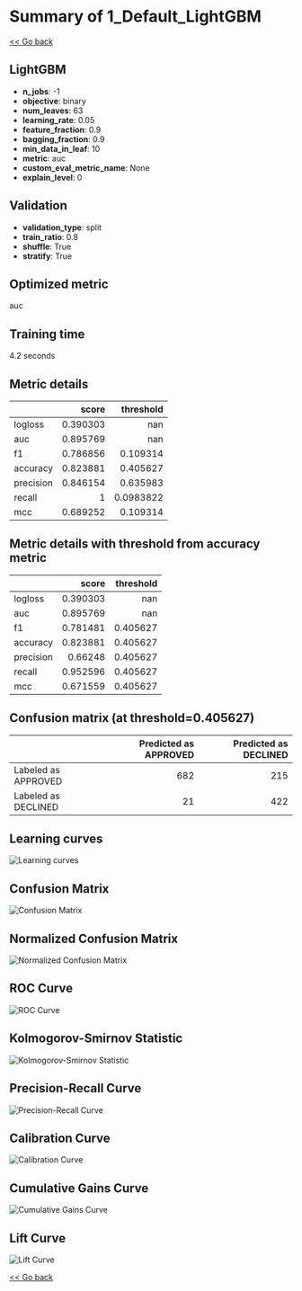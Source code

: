 # Summary of 1_Default_LightGBM

[<< Go back](../README.md)


## LightGBM
- **n_jobs**: -1
- **objective**: binary
- **num_leaves**: 63
- **learning_rate**: 0.05
- **feature_fraction**: 0.9
- **bagging_fraction**: 0.9
- **min_data_in_leaf**: 10
- **metric**: auc
- **custom_eval_metric_name**: None
- **explain_level**: 0

## Validation
 - **validation_type**: split
 - **train_ratio**: 0.8
 - **shuffle**: True
 - **stratify**: True

## Optimized metric
auc

## Training time

4.2 seconds

## Metric details
|           |    score |   threshold |
|:----------|---------:|------------:|
| logloss   | 0.390303 | nan         |
| auc       | 0.895769 | nan         |
| f1        | 0.786856 |   0.109314  |
| accuracy  | 0.823881 |   0.405627  |
| precision | 0.846154 |   0.635983  |
| recall    | 1        |   0.0983822 |
| mcc       | 0.689252 |   0.109314  |


## Metric details with threshold from accuracy metric
|           |    score |   threshold |
|:----------|---------:|------------:|
| logloss   | 0.390303 |  nan        |
| auc       | 0.895769 |  nan        |
| f1        | 0.781481 |    0.405627 |
| accuracy  | 0.823881 |    0.405627 |
| precision | 0.66248  |    0.405627 |
| recall    | 0.952596 |    0.405627 |
| mcc       | 0.671559 |    0.405627 |


## Confusion matrix (at threshold=0.405627)
|                     |   Predicted as APPROVED |   Predicted as DECLINED |
|:--------------------|------------------------:|------------------------:|
| Labeled as APPROVED |                     682 |                     215 |
| Labeled as DECLINED |                      21 |                     422 |

## Learning curves
![Learning curves](learning_curves.png)
## Confusion Matrix

![Confusion Matrix](confusion_matrix.png)


## Normalized Confusion Matrix

![Normalized Confusion Matrix](confusion_matrix_normalized.png)


## ROC Curve

![ROC Curve](roc_curve.png)


## Kolmogorov-Smirnov Statistic

![Kolmogorov-Smirnov Statistic](ks_statistic.png)


## Precision-Recall Curve

![Precision-Recall Curve](precision_recall_curve.png)


## Calibration Curve

![Calibration Curve](calibration_curve_curve.png)


## Cumulative Gains Curve

![Cumulative Gains Curve](cumulative_gains_curve.png)


## Lift Curve

![Lift Curve](lift_curve.png)



[<< Go back](../README.md)
